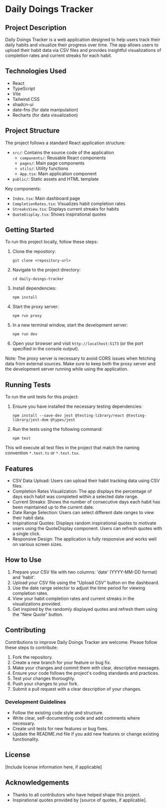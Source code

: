 # Daily Doings Tracker

## Project Description

Daily Doings Tracker is a web application designed to help users track their daily habits and visualize their progress over time. The app allows users to upload their habit data via CSV files and provides insightful visualizations of completion rates and current streaks for each habit.

## Technologies Used

- React
- TypeScript
- Vite
- Tailwind CSS
- shadcn-ui
- date-fns (for date manipulation)
- Recharts (for data visualization)

## Project Structure

The project follows a standard React application structure:

- `src/`: Contains the source code of the application
  - `components/`: Reusable React components
  - `pages/`: Main page components
  - `utils/`: Utility functions
  - `App.tsx`: Main application component
- `public/`: Static assets and HTML template

Key components:
- `Index.tsx`: Main dashboard page
- `CompletionRates.tsx`: Visualizes habit completion rates
- `StreaksView.tsx`: Displays current streaks for habits
- `QuoteDisplay.tsx`: Shows inspirational quotes

## Getting Started

To run this project locally, follow these steps:

1. Clone the repository:
   ```
   git clone <repository-url>
   ```

2. Navigate to the project directory:
   ```
   cd daily-doings-tracker
   ```

3. Install dependencies:
   ```
   npm install
   ```

4. Start the proxy server:
   ```
   npm run proxy
   ```

5. In a new terminal window, start the development server:
   ```
   npm run dev
   ```

6. Open your browser and visit `http://localhost:5173` (or the port specified in the console output).

Note: The proxy server is necessary to avoid CORS issues when fetching data from external sources. Make sure to keep both the proxy server and the development server running while using the application.

## Running Tests

To run the unit tests for this project:

1. Ensure you have installed the necessary testing dependencies:
   ```
   npm install --save-dev jest @testing-library/react @testing-library/jest-dom @types/jest
   ```

2. Run the tests using the following command:
   ```
   npm test
   ```

This will execute all test files in the project that match the naming convention `*.test.ts` or `*.test.tsx`.

## Features

- CSV Data Upload: Users can upload their habit tracking data using CSV files.
- Completion Rates Visualization: The app displays the percentage of days each habit was completed within a selected date range.
- Current Streaks: Shows the number of consecutive days each habit has been maintained up to the current date.
- Date Range Selection: Users can select different date ranges to view their habit data.
- Inspirational Quotes: Displays random inspirational quotes to motivate users using the QuoteDisplay component. Users can refresh quotes with a single click.
- Responsive Design: The application is fully responsive and works well on various screen sizes.

## How to Use

1. Prepare your CSV file with two columns: 'date' (YYYY-MM-DD format) and 'habit'.
2. Upload your CSV file using the "Upload CSV" button on the dashboard.
3. Use the date range selector to adjust the time period for viewing completion rates.
4. View your habit completion rates and current streaks in the visualizations provided.
5. Get inspired by the randomly displayed quotes and refresh them using the "New Quote" button.

## Contributing

Contributions to improve Daily Doings Tracker are welcome. Please follow these steps to contribute:

1. Fork the repository.
2. Create a new branch for your feature or bug fix.
3. Make your changes and commit them with clear, descriptive messages.
4. Ensure your code follows the project's coding standards and practices.
5. Test your changes thoroughly.
6. Push your changes to your fork.
7. Submit a pull request with a clear description of your changes.

### Development Guidelines

- Follow the existing code style and structure.
- Write clear, self-documenting code and add comments where necessary.
- Create unit tests for new features or bug fixes.
- Update the README.md file if you add new features or change existing functionality.

## License

[Include license information here, if applicable]

## Acknowledgements

- Thanks to all contributors who have helped shape this project.
- Inspirational quotes provided by [source of quotes, if applicable].
